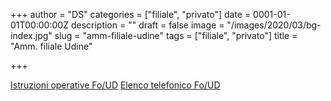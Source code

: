 +++
author = "DS"
categories = ["filiale", "privato"]
date = 0001-01-01T00:00:00Z
description = ""
draft = false
image = "/images/2020/03/bg-index.jpg"
slug = "amm-filiale-udine"
tags = ["filiale", "privato"]
title = "Amm. filiale Udine"

+++


[Istruzioni operative Fo/UD](https://drive.google.com/file/d/1wOn2OKujm7jzNwZHGpOGA8aphfmb3exw/view?usp=sharing)
[Elenco telefonico Fo/UD](https://drive.google.com/file/d/1DUh_N-6ngyzhVBMG9HhOI5_QGF3mxj_K/view?usp=sharing)

